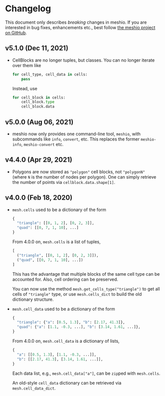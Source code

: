 <!--pytest-codeblocks:skipfile-->
# Changelog

This document only describes _breaking_ changes in meshio. If you are interested in bug
fixes, enhancements etc., best follow [the meshio project on
GitHub](https://github.com/nschloe/meshio).

## v5.1.0 (Dec 11, 2021)

- CellBlocks are no longer tuples, but classes. You can no longer iterate over them like
  ```python
  for cell_type, cell_data in cells:
      pass
  ```
  Instead, use
  ```python
  for cell_block in cells:
      cell_block.type
      cell_block.data
  ```

## v5.0.0 (Aug 06, 2021)

- meshio now only provides one command-line tool, `meshio`, with subcommands like
  `info`, `convert`, etc. This replaces the former `meshio-info`, `meshio-convert` etc.

## v4.4.0 (Apr 29, 2021)

- Polygons are now stored as `"polygon"` cell blocks, not `"polygonN"` (where `N` is the
  number of nodes per polygon). One can simply retrieve the number of points via
  `cellblock.data.shape[1]`.

## v4.0.0 (Feb 18, 2020)

- `mesh.cells` used to be a dictionary of the form

  ```python
  {
    "triangle": [[0, 1, 2], [0, 2, 3]],
    "quad": [[0, 7, 1, 10], ...]
  }
  ```

  From 4.0.0 on, `mesh.cells` is a list of tuples,

  ```python
  [
    ("triangle", [[0, 1, 2], [0, 2, 3]]),
    ("quad", [[0, 7, 1, 10], ...])
  ]
  ```

  This has the advantage that multiple blocks of the same cell type can be accounted
  for. Also, cell ordering can be preserved.

  You can now use the method `mesh.get_cells_type("triangle")` to get all cells of
  `"triangle"` type, or use `mesh.cells_dict` to build the old dictionary structure.

- `mesh.cell_data` used to be a dictionary of the form

  ```python
  {
    "triangle": {"a": [0.5, 1.3], "b": [2.17, 41.3]},
    "quad": {"a": [1.1, -0.3, ...], "b": [3.14, 1.61, ...]},
  }
  ```

  From 4.0.0 on, `mesh.cell_data` is a dictionary of lists,

  ```python
  {
    "a": [[0.5, 1.3], [1.1, -0.3, ...]],
    "b": [[2.17, 41.3], [3.14, 1.61, ...]],
  }
  ```

  Each data list, e.g., `mesh.cell_data["a"]`, can be `zip`ped with `mesh.cells`.

  An old-style `cell_data` dictionary can be retrieved via `mesh.cell_data_dict`.
